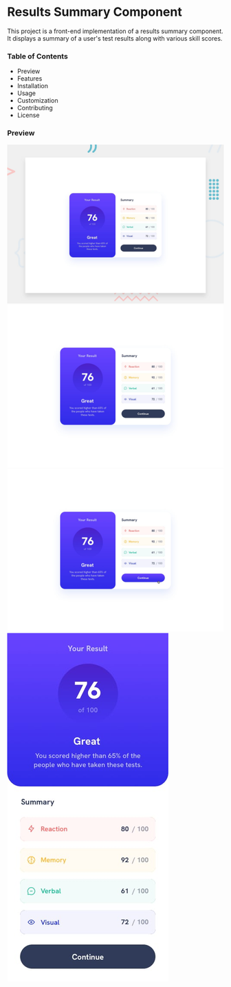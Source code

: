 # Results Summary Component

This project is a front-end implementation of a results summary component. It displays a summary of a user's test results along with various skill scores.

### Table of Contents

- Preview
- Features
- Installation
- Usage
- Customization
- Contributing
- License

### Preview

![Image downloaded from frontendmentor.com](/design/desktop-preview.jpg)
![Image downloaded from frontendmentor.com](/design/desktop-design.jpg)
![Image downloaded from frontendmentor.com](/design/active-states.jpg)
![Image downloaded from frontendmentor.com](/design/mobile-design.jpg)